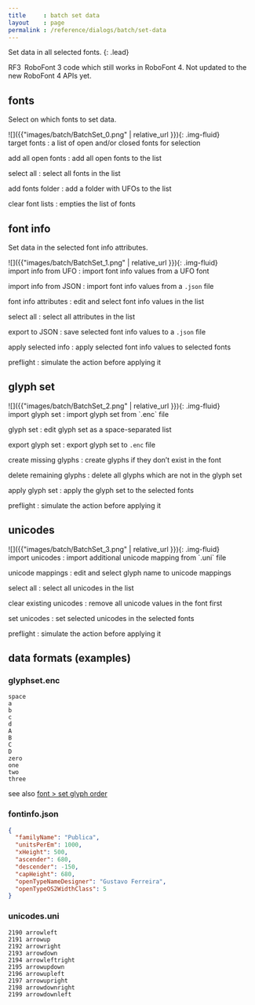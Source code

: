```yaml
---
title     : batch set data
layout    : page
permalink : /reference/dialogs/batch/set-data
---
```


Set data in all selected fonts.
{: .lead}

<span class="badge text-bg-warning rounded-0">RF3</span> RoboFont 3 code which still works in RoboFont 4. Not updated to the new RoboFont 4 APIs yet.


fonts
-----

Select on which fonts to set data.

<div class='row'>

<div class='col-sm' markdown='1'>
![]({{"images/batch/BatchSet_0.png" | relative_url }}){: .img-fluid}
</div>

<div class='col-sm' markdown='1'>
target fonts
: a list of open and/or closed fonts for selection

add all open fonts
: add all open fonts to the list

select all
: select all fonts in the list

add fonts folder
: add a folder with UFOs to the list

clear font lists
: empties the list of fonts
</div>

</div>


font info
---------

Set data in the selected font info attributes.

<div class='row'>

<div class='col-sm' markdown='1'>
![]({{"images/batch/BatchSet_1.png" | relative_url }}){: .img-fluid}
</div>

<div class='col-sm' markdown='1'>
import info from UFO
: import font info values from a UFO font

import info from JSON
: import font info values from a `.json` file

font info attributes
: edit and select font info values in the list

select all
: select all attributes in the list

export to JSON
: save selected font info values to a `.json` file

apply selected info
: apply selected font info values to selected fonts

preflight
: simulate the action before applying it
</div>

</div>


glyph set
---------

<div class='row'>

<div class='col-sm' markdown='1'>
![]({{"images/batch/BatchSet_2.png" | relative_url }}){: .img-fluid}
</div>

<div class='col-sm' markdown='1'>
import glyph set
: import glyph set from `.enc` file

glyph set
: edit glyph set as a space-separated list

export glyph set
: export glyph set to `.enc` file

create missing glyphs
: create glyphs if they don’t exist in the font

delete remaining glyphs
: delete all glyphs which are not in the glyph set

apply glyph set
: apply the glyph set to the selected fonts

preflight
: simulate the action before applying it
</div>

</div>


unicodes
--------

<div class='row'>

<div class='col-sm' markdown='1'>
![]({{"images/batch/BatchSet_3.png" | relative_url }}){: .img-fluid}
</div>

<div class='col-sm' markdown='1'>
import unicodes
: import additional unicode mapping from `.uni` file

unicode mappings
: edit and select glyph name to unicode mappings

select all
: select all unicodes in the list

clear existing unicodes
: remove all unicode values in the font first

set unicodes
: set selected unicodes in the selected fonts

preflight
: simulate the action before applying it
</div>

</div>

data formats (examples)
-----------------------

### glyphset.enc

```plaintext
space
a
b
c
d
A
B
C
D
zero
one
two
three
```

see also [font > set glyph order](../../font/set-glyph-order/)

### fontinfo.json

```json
{
  "familyName": "Publica",
  "unitsPerEm": 1000,
  "xHeight": 500,
  "ascender": 680,
  "descender": -150,
  "capHeight": 680,
  "openTypeNameDesigner": "Gustavo Ferreira",
  "openTypeOS2WidthClass": 5
}
```

### unicodes.uni

```plaintext
2190 arrowleft
2191 arrowup
2192 arrowright
2193 arrowdown
2194 arrowleftright
2195 arrowupdown
2196 arrowupleft
2197 arrowupright
2198 arrowdownright
2199 arrowdownleft
```
